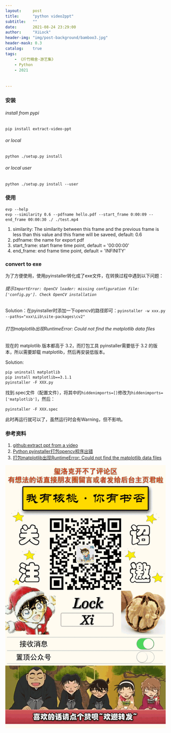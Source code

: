 ```yaml
---
layout:     post
title:      "python video2ppt"
subtitle:   ""
date:       2021-08-24 23:29:00
author:     "XiLock"
header-img: "img/post-background/bamboo3.jpg"
header-mask: 0.3
catalog:    true
tags:
    - 《斤竹精舍·游艺集》
    - Python
    - 2021


---
```


### 安装
###### install from pypi
`pip install extract-video-ppt`

###### or local
`python ./setup.py install`

###### or local user
`python ./setup.py install --user`

### 使用
```
evp --help
evp --similarity 0.6 --pdfname hello.pdf --start_frame 0:00:09 --end_frame 00:00:30 ./ ./test.mp4
```

1. similarity: The similarity between this frame and the previous frame is less than this value and this frame will be saveed, default: 0.6
1. pdfname: the name for export pdf 
1. start_frame: start frame time point, default = '00:00:00'
1. end_frame: end frame time point, default = 'INFINITY'

### convert to exe

为了方便使用，使用pyinstaller转化成了exe文件，在转换过程中遇到以下问题：
###### 提示`ImportError: OpenCV loader: missing configuration file: ['config.py']. Check OpenCV installation`

Solution：在pyinstaller时添加一下opencv的路径即可：`pyinstaller -w xxx.py --paths="xxx\Lib\site-packages\cv2"`

###### 打包matplotlib出现RuntimeError: Could not find the matplotlib data files
现在的 matplotlib 版本都高于 3.2，而打包工具 pyinstaller需要低于 3.2 的版本，所以需要卸载 matplotlib，然后再安装低版本。

Solution:
```
pip uninstall matplotlib
pip install matplotlib==3.1.1
pyinstaller -F XXX.py
```
找到.spec文件（配置文件），将其中的`hiddenimports=[]`修改为`hiddenimports=['matplotlib']`，然后：
```
pyinstaller -F XXX.spec
```
此时再运行就可以了，虽然运行时会有Warning，但不影响。

### 参考资料
1. [github:extract ppt from a video](https://github.com/wudududu/extract-video-ppt)
1. [Python pyinstaller打包opencv程序出错](https://zhuanlan.zhihu.com/p/462208284)
1. [打包matplotlib出现RuntimeError: Could not find the matplotlib data files](https://blog.csdn.net/Iv_zzy/article/details/107916741)

![](/img/wc-tail.GIF)
